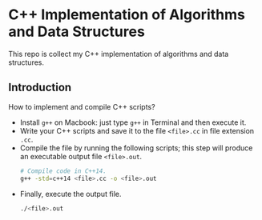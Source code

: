 # C++ Implementation of Algorithms and Data Structures

This repo is collect my C++ implementation of algorithms and data structures.

## Introduction

How to implement and compile C++ scripts?
- Install `g++` on Macbook: just type `g++` in Terminal and then execute it.
- Write your C++ scripts and save it to the file `<file>.cc` in file extension `.cc`.
- Compile the file by running the following scripts; this step will produce an executable output file `<file>.out`.
  ```bash
  # Compile code in C++14.
  g++ -std=c++14 <file>.cc -o <file>.out
  ```
- Finally, execute the output file.
  ```bash
  ./<file>.out
  ```
